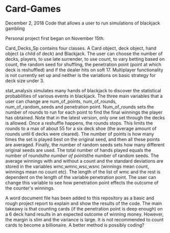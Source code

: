 # Card-Games
December 2, 2018
Code that allows a user to run simulations of blackjack gambling 

Personal project first began on November 15th.

Card_Decks_Sp contains four classes. A Card object, deck object, hand object (a child of deck) and Blackjack. The user can choose the number of decks, players, to use late surrender, to use count, to vary betting based on count, the random seed for shuffling, the penetration point (point at which deck is reshuffled) and if the dealer hits on soft 17. Multiplayer functionality is not currently set up and neither is the variations on basic strategy for deck size under 3. 

stat_analysis simulates many hands of blackjack to discover the statistical probabilities of various events in blackjack. The three main variables that a user can change are num_of_points, num_of_rounds, num_of_random_seeds and penetration point. Num_of_rounds sets the number of rounds to run for each point to find the final winnings the player has obtained. Note that in the latest version, only one set through the decks is allowed. Once a reshuffle happens, the rounds stops. This limits the rounds to a max of about 55 for a six deck shoe (the average amount of rounds until 6 decks were cleared). The number of points is how many times the set is played best on the original seed, and then all these points are averaged. Finally, the number of random seeds sets how many different original seeds are used. The total number of hands played equals the number of rounds*the number of points*the number of random seeds. The average winnings with and without a count and the standard deviations are stored in the variables wmc,wmnc,wsc,wsnc (winnings mean count, winnings mean no count etc). The length of the list of wmc and the rest is dependent on the length of the variable penetration point. The user can change this variable to see how penetration point effects the outcome of the counter's winnings. 

A word document file has been added to this repository as a basic and rough project report to explain and show the results of the code. The main takeawy is that counting cards (if the penetration point is deep enough) on a 6 deck hand results in an expected outcome of winning money. However, the margin is slim and the variance is large. It is not recommended to count cards to become a billionaire. A better method is possibly coding?
